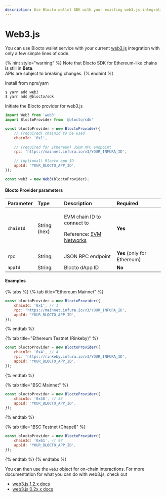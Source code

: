 ```yaml
---
description: Use Blocto wallet SDK with your existing web3.js integration
---
```


# Web3.js

You can use Blocto wallet service with your current [web3.js](https://web3js.readthedocs.io/en/v1.3.4/) integration with only a few simple lines of code. 

{% hint style="warning" %}
Note that Blocto SDK for Ethereum-like chains is still in **Beta**.  
APIs are subject to breaking changes.
{% endhint %}

Install from npm/yarn

```bash
$ yarn add web3
$ yarn add @blocto/sdk
```

Initiate the Blocto provider for web3.js

```javascript
import Web3 from 'web3'
import BloctoProvider from '@blocto/sdk'

const bloctoProvider = new BloctoProvider({
    // (required) chainId to be used
    chainId: '0x1', 
    
    // (required for Ethereum) JSON RPC endpoint
    rpc: 'https://mainnet.infura.io/v3/YOUR_INFURA_ID',
    
    // (optional) Blocto app ID
    appId: 'YOUR_BLOCTO_APP_ID',
});

const web3 = new Web3(bloctoProvider);
```

#### Blocto Provider parameters

<table>
  <thead>
    <tr>
      <th style="text-align:left">Parameter</th>
      <th style="text-align:left">Type</th>
      <th style="text-align:left">Description</th>
      <th style="text-align:left">Required</th>
    </tr>
  </thead>
  <tbody>
    <tr>
      <td style="text-align:left"><code>chainId</code>
      </td>
      <td style="text-align:left">String (hex)</td>
      <td style="text-align:left">
        <p>EVM chain ID to connect to</p>
        <p>Reference: <a href="https://chainid.network/">EVM Networks</a>
        </p>
      </td>
      <td style="text-align:left"><b>Yes</b>
      </td>
    </tr>
    <tr>
      <td style="text-align:left"><code>rpc</code>
      </td>
      <td style="text-align:left">String</td>
      <td style="text-align:left">JSON RPC endpoint</td>
      <td style="text-align:left"><b>Yes</b> (only for Ethereum)</td>
    </tr>
    <tr>
      <td style="text-align:left"><code>appId</code>
      </td>
      <td style="text-align:left">String</td>
      <td style="text-align:left">Blocto dApp ID</td>
      <td style="text-align:left"><b>No</b>
      </td>
    </tr>
  </tbody>
</table>

#### Examples

{% tabs %}
{% tab title="Ethereum Mainnet" %}
```javascript
const bloctoProvider = new BloctoProvider({
    chainId: '0x1', // 1
    rpc: 'https://mainnet.infura.io/v3/YOUR_INFURA_ID',
    appId: 'YOUR_BLOCTO_APP_ID',
});
```
{% endtab %}

{% tab title="Ethereum Testnet \(Rinkeby\)" %}
```javascript
const bloctoProvider = new BloctoProvider({
    chainId: '0x4', // 4
    rpc: 'https://rinkeby.infura.io/v3/YOUR_INFURA_ID',
    appId: 'YOUR_BLOCTO_APP_ID',
});
```
{% endtab %}

{% tab title="BSC Mainnet" %}
```javascript
const bloctoProvider = new BloctoProvider({
    chainId: '0x38', // 56
    appId: 'YOUR_BLOCTO_APP_ID',
});
```
{% endtab %}

{% tab title="BSC Testnet \(Chapel\)" %}
```javascript
const bloctoProvider = new BloctoProvider({
    chainId: '0x61', // 97
    appId: 'YOUR_BLOCTO_APP_ID',
});
```
{% endtab %}
{% endtabs %}

You can then use the `web3` object for on-chain interactions.  For more documentation for what you can do with web3.js, check out 

* [web3.js 1.2.x docs](https://web3js.readthedocs.io/en/v1.2.11/index.html)
* [web3.js 0.2x.x docs](https://github.com/ethereum/web3.js/blob/0.20.7/DOCUMENTATION.md)

